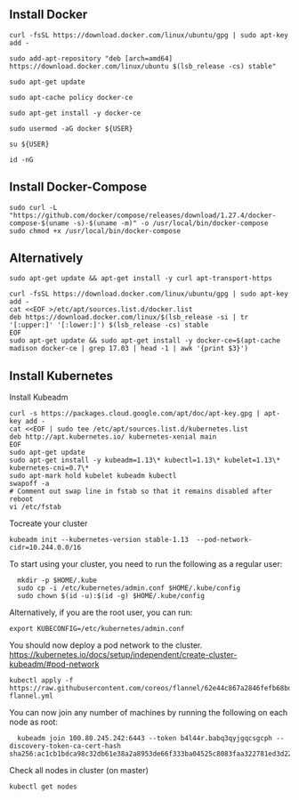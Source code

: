 Install Docker
-------------- 
```
curl -fsSL https://download.docker.com/linux/ubuntu/gpg | sudo apt-key add -

sudo add-apt-repository "deb [arch=amd64] https://download.docker.com/linux/ubuntu $(lsb_release -cs) stable"

sudo apt-get update

sudo apt-cache policy docker-ce

sudo apt-get install -y docker-ce

sudo usermod -aG docker ${USER}

su ${USER}

id -nG
```

Install Docker-Compose
---------------------- 
```
sudo curl -L "https://github.com/docker/compose/releases/download/1.27.4/docker-compose-$(uname -s)-$(uname -m)" -o /usr/local/bin/docker-compose
sudo chmod +x /usr/local/bin/docker-compose
```

Alternatively
------------------
```
sudo apt-get update && apt-get install -y curl apt-transport-https

curl -fsSL https://download.docker.com/linux/ubuntu/gpg | sudo apt-key add -
cat <<EOF >/etc/apt/sources.list.d/docker.list
deb https://download.docker.com/linux/$(lsb_release -si | tr '[:upper:]' '[:lower:]') $(lsb_release -cs) stable
EOF
sudo apt-get update && sudo apt-get install -y docker-ce=$(apt-cache madison docker-ce | grep 17.03 | head -1 | awk '{print $3}')
```
Install Kubernetes
------------------
Install Kubeadm
```
curl -s https://packages.cloud.google.com/apt/doc/apt-key.gpg | apt-key add -
cat <<EOF | sudo tee /etc/apt/sources.list.d/kubernetes.list
deb http://apt.kubernetes.io/ kubernetes-xenial main
EOF
sudo apt-get update
sudo apt-get install -y kubeadm=1.13\* kubectl=1.13\* kubelet=1.13\* kubernetes-cni=0.7\*
sudo apt-mark hold kubelet kubeadm kubectl
swapoff -a
# Comment out swap line in fstab so that it remains disabled after reboot
vi /etc/fstab
```
Tocreate your cluster
```
kubeadm init --kubernetes-version stable-1.13  --pod-network-cidr=10.244.0.0/16
```

To start using your cluster, you need to run the following as a regular user:
```
  mkdir -p $HOME/.kube
  sudo cp -i /etc/kubernetes/admin.conf $HOME/.kube/config
  sudo chown $(id -u):$(id -g) $HOME/.kube/config
```

Alternatively, if you are the root user, you can run:
```
export KUBECONFIG=/etc/kubernetes/admin.conf
```

You should now deploy a pod network to the cluster.
https://kubernetes.io/docs/setup/independent/create-cluster-kubeadm/#pod-network
```
kubectl apply -f https://raw.githubusercontent.com/coreos/flannel/62e44c867a2846fefb68bd5f178daf4da3095ccb/Documentation/kube-flannel.yml
```

You can now join any number of machines by running the following on each node
as root:
```
  kubeadm join 100.80.245.242:6443 --token b4l44r.babq3qyjgqcsgcph --discovery-token-ca-cert-hash sha256:ac1cb1bdca98c32db61e38a2a8953de66f333ba04525c8083faa322781ed3d22
```

Check all nodes in cluster (on master)
```
kubectl get nodes
```
